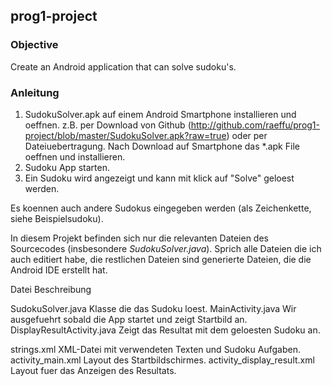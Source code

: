 ## prog1-project

### Objective

Create an Android application that can solve sudoku's.

### Anleitung

1. SudokuSolver.apk auf einem Android Smartphone installieren und oeffnen.
   z.B. per Download von Github
   (http://github.com/raeffu/prog1-project/blob/master/SudokuSolver.apk?raw=true)
   oder per Dateiuebertragung. Nach Download auf Smartphone das *.apk
   File oeffnen und installieren.
2. Sudoku App starten.
3. Ein Sudoku wird angezeigt und kann mit klick auf "Solve" geloest werden.

Es koennen auch andere Sudokus eingegeben werden (als Zeichenkette, siehe Beispielsudoku).

In diesem Projekt befinden sich nur die relevanten Dateien des Sourcecodes (insbesondere *SudokuSolver.java*).
Sprich alle Dateien die ich auch editiert habe, die restlichen Dateien sind generierte Dateien,
die die Android IDE erstellt hat.

Datei                             Beschreibung

SudokuSolver.java                 Klasse die das Sudoku loest.
MainActivity.java                 Wir ausgefuehrt sobald die App startet und
                                  zeigt Startbild an.
DisplayResultActivity.java        Zeigt das Resultat mit dem geloesten
                                  Sudoku an.

strings.xml                       XML-Datei mit verwendeten Texten und
                                  Sudoku Aufgaben.
activity_main.xml                 Layout des Startbildschirmes.
activity_display_result.xml       Layout fuer das Anzeigen des Resultats.
